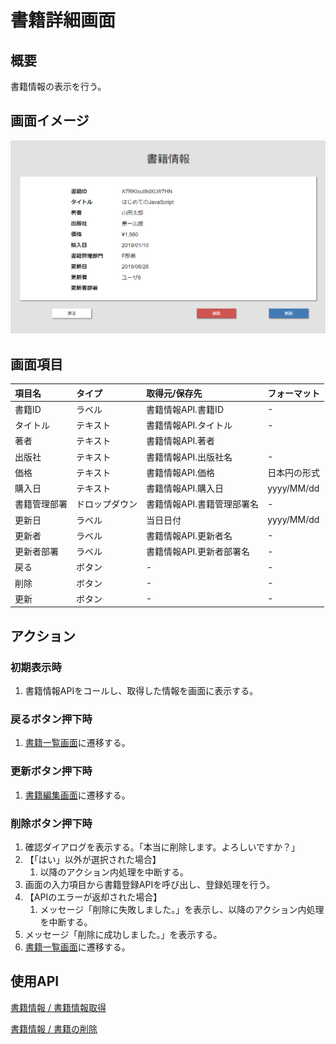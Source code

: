 # 書籍詳細画面

## 概要

書籍情報の表示を行う。

## 画面イメージ

![詳細画面](images/screen/detail.png)

## 画面項目

| 項目名       | タイプ         | 取得元/保存先                              | フォーマット |
| :----------- | :------------- | :----------------------------------------- | :--- |
| 書籍ID       | ラベル         | 書籍情報API.書籍ID                         | -    |
| タイトル     | テキスト       | 書籍情報API.タイトル                       | -    |
| 著者         | テキスト       | 書籍情報API.著者                           |      |
| 出版社       | テキスト       | 書籍情報API.出版社名         | -    |
| 価格         | テキスト       | 書籍情報API.価格                           | 日本円の形式    |
| 購入日       | テキスト       | 書籍情報API.購入日                         | yyyy/MM/dd    |
| 書籍管理部署 | ドロップダウン | 書籍情報API.書籍管理部署名  | -    |
| 更新日       | ラベル         | 当日日付                                   | yyyy/MM/dd    |
| 更新者       | ラベル         | 書籍情報API.更新者名                      | -    |
| 更新者部署   | ラベル         | 書籍情報API.更新者部署名                  | -    |
| 戻る         | ボタン         | -                                          | -    |
| 削除         | ボタン         | -                                          | -    |
| 更新        | ボタン         | -                                          | -    |

## アクション

### 初期表示時

1. 書籍情報APIをコールし、取得した情報を画面に表示する。

### 戻るボタン押下時

1. [書籍一覧画面](list.md)に遷移する。

### 更新ボタン押下時

1. [書籍編集画面](edit.md)に遷移する。

### 削除ボタン押下時

1. 確認ダイアログを表示する。「本当に削除します。よろしいですか？」
2. 【「はい」以外が選択された場合】
    1. 以降のアクション内処理を中断する。
3. 画面の入力項目から書籍登録APIを呼び出し、登録処理を行う。
4. 【APIのエラーが返却された場合】
    1. メッセージ「削除に失敗しました。」を表示し、以降のアクション内処理を中断する。
5. メッセージ「削除に成功しました。」を表示する。
6. [書籍一覧画面](list.md)に遷移する。

## 使用API

[書籍情報 / 書籍情報取得](https://bookmanagementapi.docs.apiary.io/#reference/0/4/0)

[書籍情報 / 書籍の削除](https://bookmanagementapi.docs.apiary.io/#reference/0/4/2)
